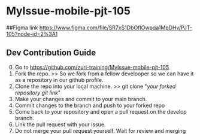 # MyIssue-mobile-pjt-105
##Figma link
https://www.figma.com/file/SR7xS1DbOfIOwpqa1MpDHv/PJT-105?node-id=2%3A1

## Dev Contribution Guide
0. Go to https://github.com/zuri-training/MyIssue-mobile-pjt-105
1. Fork the repo. >> So we fork from a fellow develooper so we can have it as a repository in our github profile.
2. Clone the repo into your local machine. >> git clone "_your forked repository git link_"
3. Make your changes and commit to your main branch.
4. Commit changes to the branch and push to your forked repo
5. Come back to your repository and open a pull request on the develop branch.
6. Link the pull request with your issue.
7. Do not merge your pull request yourself. Wait for review and merging 
